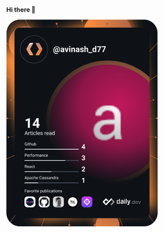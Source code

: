 ### Hi there 👋

<a href="https://app.daily.dev/DailyDevTips"><img src="https://github.com/avinashdv/avinashdv/blob/master/devcard.svg" width="400" alt="Chris Bongers's Dev Card"/></a>

<!--
**avinashdv/avinashdv** is a ✨ _special_ ✨ repository because its `README.md` (this file) appears on your GitHub profile.

Here are some ideas to get you started:

- 🔭 I’m currently working on ...
- 🌱 I’m currently learning ...
- 👯 I’m looking to collaborate on ...
- 🤔 I’m looking for help with ...
- 💬 Ask me about ...
- 📫 How to reach me: ...
- 😄 Pronouns: ...
- ⚡ Fun fact: ...
-->
